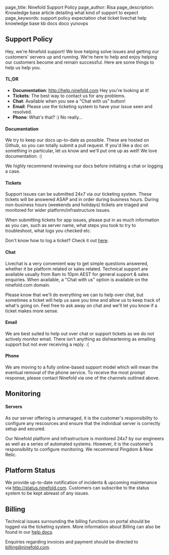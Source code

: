 page_title: Ninefold Support Policy
page_author: Risa
page_description: Knowledge base article detailing what kind of support to expect
page_keywords: support policy expectation chat ticket livechat help knowledge base kb docs doco yunovps

## Support Policy
Hey, we're Ninefold support! We love helping solve issues and getting our customers' servers up and running. We're here to help and enjoy helping our customers become and remain successful. Here are some things to help us help you.

#### TL;DR
* __Documentation__: http://help.ninefold.com Hey you're looking at it!
* __Tickets__: The best way to contact us for any problems.
* __Chat__: Available when you see a "Chat with us" button!
* __Email__: Please use the ticketing system to have your issue seen and resolved.
* __Phone__: What's that? :) No really...

#### Documentation
We try to keep our docs up-to-date as possible. These are hosted on Github, so you can totally submit a pull request. If you'd like a doc on something in particular, let us know and we'll put one up as well! We love documentation. :)

We highly recommend reviewing our docs before initiating a chat or logging a case.

#### Tickets
Support issues can be submitted 24x7 via our ticketing system.  These tickets will be answered ASAP and in order during business hours. During non-business hours (weekends and holidays) tickets are triaged and monitored for wider platform/infrastructure issues.

When submitting tickets for app issues, please put in as much information as you can, such as server name, what steps you took to try to troubleshoot, what logs you checked etc.

Don't know how to log a ticket? Check it out [here](http://help.ninefold.com/reference/faq/#how-do-i-log-a-support-ticket).

#### Chat
Livechat is a very convenient way to get simple questions answered, whether it be platform related or sales related. Technical support are available usually from 8am to 10pm AEST for general support & sales enquiries. When available, a "Chat with us" option is available on the ninefold.com domain.

Please know that we'll do everything we can to help over chat, but sometimes a ticket will help us save you time and allow us to keep track of what's going on. Feel free to ask away on chat and we'll let you know if a ticket makes more sense.

#### Email
We are best suited to help out over chat or support tickets as we do not actively monitor email. There isn't anything as disheartening as emailing support but not ever receiving a reply. :(

#### Phone
We are moving to a fully online-based support model which will mean the eventual removal of the phone service.  To receive the most prompt response, please contact Ninefold via one of the channels outlined above.

## Monitoring

#### Servers
As our server offering is unmanaged, it is the customer's responsibility to configure any rescources and ensure that the individual server is correctly setup and secured.

Our Ninefold platform and infrastructure is monitored 24x7 by our engineers as well as a series of automated systems. However, it is the customer’s responsibility to configure monitoring. We recommend Pingdom & New Relic.

## Platform Status
We provide up-to-date notification of incidents & upcoming maintenance via http://status.ninefold.com. Customers can subscribe to the status system to be kept abreast of any issues.

## Billing
Technical issues surrounding the billing functions on portal should be logged via the ticketing system. More information about Billing can also be found in our [help docs](http://help.ninefold.com/billing/faq/).

Enquiries regarding invoices and payment should be directed to billing@ninefold.com.
